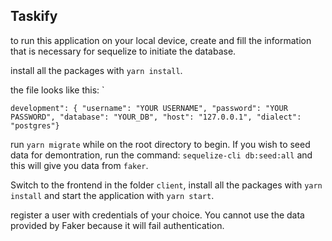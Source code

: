 ## Taskify

to run this application on your local device, create and fill the information that is necessary for sequelize to initiate the database.

install all the packages with `yarn install`.

the file looks like this:
`

`development": { "username": "YOUR USERNAME", "password": "YOUR PASSWORD", "database": "YOUR_DB", "host": "127.0.0.1", "dialect": "postgres"} `

run `yarn migrate` while on the root directory to begin. If you wish to seed data for demontration, run the command:
`sequelize-cli db:seed:all` and this will give you data from `faker`.

Switch to the frontend in the folder `client`, install all the packages with `yarn install` and start the application with `yarn start`.

register a user with credentials of your choice. You cannot use the data provided by Faker because it will fail authentication.
